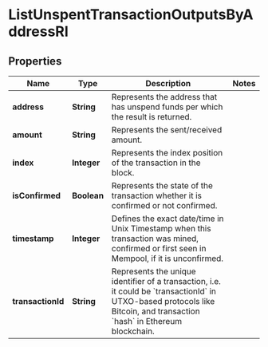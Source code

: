 

# ListUnspentTransactionOutputsByAddressRI


## Properties

| Name | Type | Description | Notes |
|------------ | ------------- | ------------- | -------------|
|**address** | **String** | Represents the address that has unspend funds per which the result is returned. |  |
|**amount** | **String** | Represents the sent/received amount. |  |
|**index** | **Integer** | Represents the index position of the transaction in the block. |  |
|**isConfirmed** | **Boolean** | Represents the state of the transaction whether it is confirmed or not confirmed. |  |
|**timestamp** | **Integer** | Defines the exact date/time in Unix Timestamp when this transaction was mined, confirmed or first seen in Mempool, if it is unconfirmed. |  |
|**transactionId** | **String** | Represents the unique identifier of a transaction, i.e. it could be &#x60;transactionId&#x60; in UTXO-based protocols like Bitcoin, and transaction &#x60;hash&#x60; in Ethereum blockchain. |  |



